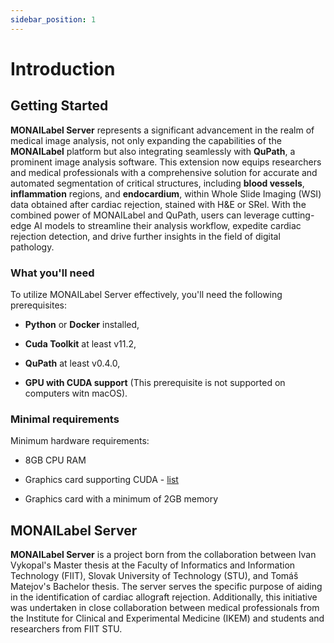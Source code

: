 ```yaml
---
sidebar_position: 1
---
```


# Introduction

## Getting Started

**MONAILabel Server** represents a significant advancement in the realm of medical image analysis, not only expanding the capabilities of the **MONAILabel** platform but also integrating seamlessly with **QuPath**, a prominent image analysis software. This extension now equips researchers and medical professionals with a comprehensive solution for accurate and automated segmentation of critical structures, including **blood vessels**, **inflammation** regions, and **endocardium**, within Whole Slide Imaging (WSI) data obtained after cardiac rejection, stained with H&E or SRel. With the combined power of MONAILabel and QuPath, users can leverage cutting-edge AI models to streamline their analysis workflow, expedite cardiac rejection detection, and drive further insights in the field of digital pathology.

### What you'll need

To utilize MONAILabel Server effectively, you'll need the following prerequisites:

- **Python** or **Docker** installed,

- **Cuda Toolkit** at least v11.2,

- **QuPath** at least v0.4.0,

- **GPU with CUDA support** (This prerequisite is not supported on computers witn macOS).

### Minimal requirements

Minimum hardware requirements:

- 8GB CPU RAM

- Graphics card supporting CUDA - [list](https://developer.nvidia.com/cuda-gpus)

- Graphics card with a minimum of 2GB memory

## MONAILabel Server

**MONAILabel Server** is a project born from the collaboration between Ivan Vykopal's Master thesis at the Faculty of Informatics and Information Technology (FIIT), Slovak University of Technology (STU), and Tomáš Matejov's Bachelor thesis. The server serves the specific purpose of aiding in the identification of cardiac allograft rejection. Additionally, this initiative was undertaken in close collaboration between medical professionals from the Institute for Clinical and Experimental Medicine (IKEM) and students and researchers from FIIT STU.
